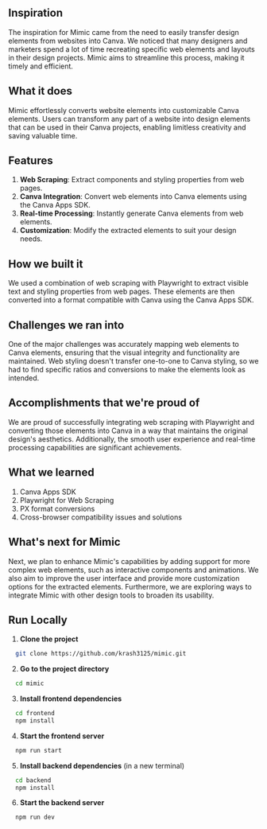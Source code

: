 ## Inspiration

The inspiration for Mimic came from the need to easily transfer design elements from websites into Canva. We noticed that many designers and marketers spend a lot of time recreating specific web elements and layouts in their design projects. Mimic aims to streamline this process, making it timely and efficient.

## What it does

Mimic effortlessly converts website elements into customizable Canva elements. Users can transform any part of a website into design elements that can be used in their Canva projects, enabling limitless creativity and saving valuable time.

## Features

1. **Web Scraping**: Extract components and styling properties from web pages.
2. **Canva Integration**: Convert web elements into Canva elements using the Canva Apps SDK.
3. **Real-time Processing**: Instantly generate Canva elements from web elements.
4. **Customization**: Modify the extracted elements to suit your design needs.

## How we built it

We used a combination of web scraping with Playwright to extract visible text and styling properties from web pages. These elements are then converted into a format compatible with Canva using the Canva Apps SDK.

## Challenges we ran into

One of the major challenges was accurately mapping web elements to Canva elements, ensuring that the visual integrity and functionality are maintained. Web styling doesn't transfer one-to-one to Canva styling, so we had to find specific ratios and conversions to make the elements look as intended.

## Accomplishments that we're proud of

We are proud of successfully integrating web scraping with Playwright and converting those elements into Canva in a way that maintains the original design's aesthetics. Additionally, the smooth user experience and real-time processing capabilities are significant achievements.

## What we learned

1. Canva Apps SDK
2. Playwright for Web Scraping
3. PX format conversions
4. Cross-browser compatibility issues and solutions

## What's next for Mimic

Next, we plan to enhance Mimic's capabilities by adding support for more complex web elements, such as interactive components and animations. We also aim to improve the user interface and provide more customization options for the extracted elements. Furthermore, we are exploring ways to integrate Mimic with other design tools to broaden its usability.

## Run Locally

1. **Clone the project**

```bash
  git clone https://github.com/krash3125/mimic.git
```

2. **Go to the project directory**

```bash
  cd mimic
```

3. **Install frontend dependencies**

```bash
  cd frontend
  npm install
```

4. **Start the frontend server**

```bash
  npm run start
```

5. **Install backend dependencies** (in a new terminal)

```bash
  cd backend
  npm install
```

6. **Start the backend server**

```bash
  npm run dev
```
